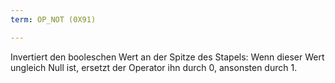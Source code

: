 ```yaml
---
term: OP_NOT (0X91)

---
```

Invertiert den booleschen Wert an der Spitze des Stapels: Wenn dieser Wert ungleich Null ist, ersetzt der Operator ihn durch 0, ansonsten durch 1.